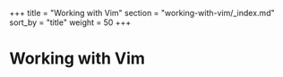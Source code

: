 +++
title = "Working with Vim"
section = "working-with-vim/_index.md"
sort_by = "title"
weight = 50
+++

# Working with Vim